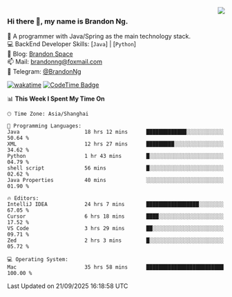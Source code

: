<img  align="right" src="https://github-readme-stats-brandon0824.vercel.app/api/top-langs/?username=brandon0824&layout=compact">

### Hi there 👋, my name is Brandon Ng.

🌱 A programmer with Java/Spring as the main technology stack.  
💻 BackEnd Developer Skills: [`Java`] | [`Python`]  
📝 Blog: [Brandon Space](https://blog.brandonng.cc)  
📫 Mail: brandonng@foxmail.com  
📰 Telegram: [@BrandonNg](https://t.me/BrandonNg24)  

[![wakatime](https://wakatime.com/badge/user/940cafbf-f9d5-4b24-9a07-19bb072f52bb.svg)](https://wakatime.com/@940cafbf-f9d5-4b24-9a07-19bb072f52bb)
[![CodeTime Badge](https://shields.jannchie.com/endpoint?style=plastic&color=&url=https%3A%2F%2Fapi.codetime.dev%2Fv3%2Fusers%2Fshield%3Fuid%3D128%26minutes%3D10080)](https://codetime.dev)

<!--START_SECTION:waka-->
📊 **This Week I Spent My Time On** 

```text
🕑︎ Time Zone: Asia/Shanghai

💬 Programming Languages: 
Java                     18 hrs 12 mins      █████████████░░░░░░░░░░░░   50.64 % 
XML                      12 hrs 27 mins      █████████░░░░░░░░░░░░░░░░   34.62 % 
Python                   1 hr 43 mins        █░░░░░░░░░░░░░░░░░░░░░░░░   04.79 % 
shell script             56 mins             █░░░░░░░░░░░░░░░░░░░░░░░░   02.62 % 
Java Properties          40 mins             ░░░░░░░░░░░░░░░░░░░░░░░░░   01.90 % 

🔥 Editors: 
IntelliJ IDEA            24 hrs 7 mins       █████████████████░░░░░░░░   67.05 % 
Cursor                   6 hrs 18 mins       ████░░░░░░░░░░░░░░░░░░░░░   17.52 % 
VS Code                  3 hrs 29 mins       ██░░░░░░░░░░░░░░░░░░░░░░░   09.71 % 
Zed                      2 hrs 3 mins        █░░░░░░░░░░░░░░░░░░░░░░░░   05.72 % 

💻 Operating System: 
Mac                      35 hrs 58 mins      █████████████████████████   100.00 % 
```


 Last Updated on 21/09/2025 16:18:58 UTC
<!--END_SECTION:waka-->
